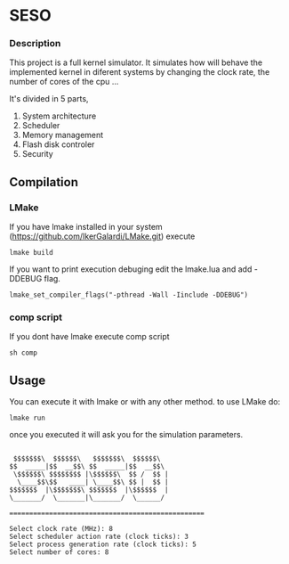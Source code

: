 # SESO
### Description
This project is a full kernel simulator. It simulates how will behave the implemented kernel in diferent systems by changing the clock rate, the number of cores of the cpu ...

It's divided in 5 parts,
  1. System architecture
  2. Scheduler
  3. Memory management
  4. Flash disk controler
  5. Security
  
## Compilation
### LMake
If you have lmake installed in your system (https://github.com/IkerGalardi/LMake.git) execute
```
lmake build
```
If you want to print execution debuging edit the lmake.lua  and add -DDEBUG flag.
 ```
 lmake_set_compiler_flags("-pthread -Wall -Iinclude -DDEBUG")
 ```
### comp script
If you dont have lmake execute comp script 
```
sh comp
```
## Usage
You can execute it with lmake or with any other method.
to use LMake do: 
```
lmake run
```
once you executed it will ask you for the simulation parameters.
```

 $$$$$$$\  $$$$$$\   $$$$$$$\  $$$$$$\
$$  _____|$$  __$$\ $$  _____|$$  __$$\
 \$$$$$$\ $$$$$$$$ |\$$$$$$\  $$ /  $$ |
  \____$$\$$   ____| \____$$\ $$ |  $$ |
$$$$$$$  |\$$$$$$$\ $$$$$$$  |\$$$$$$  |
\_______/  \_______|\_______/  \______/

=================================================

Select clock rate (MHz): 8
Select scheduler action rate (clock ticks): 3
Select process generation rate (clock ticks): 5
Select number of cores: 8
```
